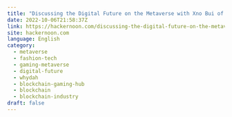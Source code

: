 ```yaml
---
title: "Discussing the Digital Future on the Metaverse with Xno Bui of Whydah"
date: 2022-10-06T21:58:37Z
link: https://hackernoon.com/discussing-the-digital-future-on-the-metaverse-with-xno-bui-of-whydah?source=rss&utm_medium=RSS&utm_source=news.12bit.vn
site: hackernoon.com
language: English
category:
  - metaverse
  - fashion-tech
  - gaming-metaverse
  - digital-future
  - whydah
  - blockchain-gaming-hub
  - blockchain
  - blockchain-industry
draft: false
---
```

